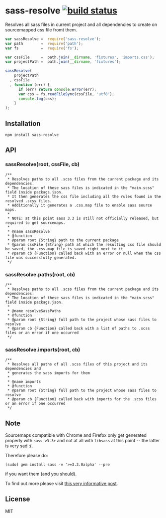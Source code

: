 # sass-resolve [![build status](https://secure.travis-ci.org/thlorenz/sass-resolve.png)](http://travis-ci.org/thlorenz/sass-resolve)

Resolves all sass files in current project and all dependencies to create on sourcemapped css file fromt them. 

```js
var sassResolve =  require('sass-resolve');
var path        =  require('path');
var fs          =  require('fs');

var cssFile     =  path.join(__dirname, 'fixtures', 'imports.css');
var projectPath =  path.join(__dirname, 'fixtures');

sassResolve(
    projectPath    
  , cssFile 
  , function (err) {
      if (err) return console.error(err);
      var css = fs.readFileSync(cssFile, 'utf8');
      console.log(css);
    }
);
```

## Installation

    npm install sass-resolve

## API

### **sassResolve(root, cssFile, cb)**

```
/**
 * Resolves paths to all .scss files from the current package and its dependencies.
 * The location of these sass files is indicated in the "main.scss" field inside packags.json.
 * It then generates the css file including all the rules found in the resolved .scss files.
 * Additionally it generates a .css.map file to enable sass source maps. 
 *
 * NOTE: at this point sass 3.3 is still not officially released, but required to get sourcemaps.
 * 
 * @name sassResolve
 * @function
 * @param root {String} path to the current package
 * @param cssFile {String} path at which the resulting css file should be saved, the .css.map file is saved right next to it
 * @param cb {Function} called back with an error or null when the css file was successfully generated.
 */
```

### **sassResolve.paths(root, cb)**

```
/**
 * Resolves paths to all .scss files from the current package and its dependencies.
 * The location of these sass files is indicated in the "main.scss" field inside packags.json.
 * 
 * @name resolveSassPaths
 * @function
 * @param root {String} full path to the project whose sass files to resolve
 * @param cb {Function} called back with a list of paths to .scss files or an error if one occurred
 */
```

### **sassResolve.imports(root, cb)**

```
/**
 * Resolves all paths of all .scss files of this project and its dependencies and 
 * generates the sass imports for them
 * 
 * @name imports
 * @function
 * @param root {String} full path to the project whose sass files to resolve
 * @param cb {Function} called back with imports for the .scss files or an error if one occurred
 */
```

## Note

Sourcemaps compatible with Chrome and Firefox only get generated properly with `sass v3.3+` and not at all with
`libsass` at this point -- the latter is very sad :(.

Therefore please do: 

    [sudo] gem install sass -v '>=3.3.0alpha' --pre 
    
if you want them (and you should).

To find out more please visit [this very informative post](https://medium.com/what-i-learned-building/b4daab987fb0).

## License

MIT
